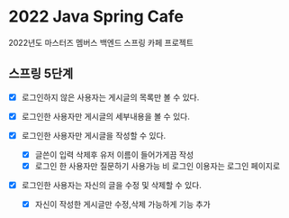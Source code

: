 # 2022 Java Spring Cafe

2022년도 마스터즈 멤버스 백엔드 스프링 카페 프로젝트

## 스프링 5단계
- [x] 로그인하지 않은 사용자는 게시글의 목록만 볼 수 있다.

- [x] 로그인한 사용자만 게시글의 세부내용을 볼 수 있다.

- [x] 로그인한 사용자만 게시글을 작성할 수 있다.
  - [x] 글쓴이 입력 삭제후 유저 이름이 들어가게끔 작성
  - [x] 로그인 한 사용자만 질문하기 사용가능 비 로그인 이용자는 로그인 페이지로

- [x] 로그인한 사용자는 자신의 글을 수정 및 삭제할 수 있다.
  - [x] 자신이 작성한 게시글만 수정,삭제 가능하게 기능 추가
